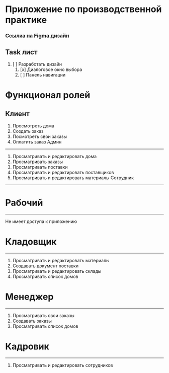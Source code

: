 Приложение по производственной практике
=====================
### [Ссылка на Figma дизайн](https://www.figma.com/file/PyTJx6TueDF8T5ys2i3Gsu/Строительная-компания?node-id=0%3A1&t=NQNMBSHlppQanr13-0)
Task лист
------------------
1. [ ] Разработать дизайн
   1. [x] Диалоговое окно выбора
   2. [ ] Панель навигации

Функционал ролей
==========================
Клиент
--------------------------
1. Просмотреть дома
2. Создать заказ
3. Посмотреть свои заказы
4. Оплатить заказ
Админ
-----------------------
1. Просматривать и редактировать дома
2. Просматривать заказы
3. Просматривать поставки
4. Просматривать и редактировать поставщиков
5. Просматривать и редактировать материалы
Сотрудник
----------------------
# Рабочий
---------------------
Не имеет доступа к приложению
# Кладовщик
-----------------------
1. Просматривать и редактировать материалы
2. Создавать документ поставки
3. Просматривать и редактировать склады
4. Просматривать список домов
# Менеджер
-------------------------
1. Просматривать свои заказы
2. Создавать заказы
3. Просматривать список домов
# Кадровик
------------------
1. Просматривать и редактировать сотрудников
